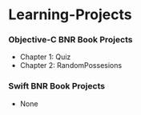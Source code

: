 # Learning-Projects

### Objective-C BNR Book Projects

 - Chapter 1: Quiz
 - Chapter 2: RandomPossesions
 
 

### Swift BNR Book Projects

 - None
	

